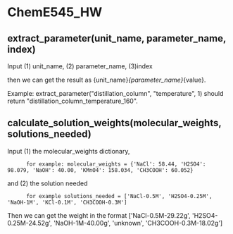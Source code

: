 # ChemE545_HW

## extract_parameter(unit_name, parameter_name, index)
  Input (1) unit_name, (2) parameter_name, (3)index
  
  then we can get the result as {unit_name}_{parameter_name}_{value}.
  
  Example: extract_parameter("distillation_column", "temperature", 1) should return "distillation_column_temperature_160".


## calculate_solution_weights(molecular_weights, solutions_needed)
  Input (1) the molecular_weights dictionary, 
  
          for example: molecular_weights = {'NaCl': 58.44, 'H2SO4': 98.079, 'NaOH': 40.00, 'KMnO4': 158.034, 'CH3COOH': 60.052}
          
  and (2) the solution needed
  
          for example solutions_needed = ['NaCl-0.5M', 'H2SO4-0.25M', 'NaOH-1M', 'KCl-0.1M', 'CH3COOH-0.3M']

  Then we can get the weight in the format ['NaCl-0.5M-29.22g', 'H2SO4-0.25M-24.52g', 'NaOH-1M-40.00g', 'unknown', 'CH3COOH-0.3M-18.02g']
  
